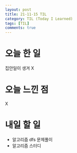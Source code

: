 ```yaml
---
layout: post
title: 21-11-15 TIL
category: TIL (Today I Learned)
tags: [TIL]
comments: true
---
```


# 오늘 한 일
집안일이 생겨 X

# 오늘 느낀 점 
X

# 내일 할 일 
- 알고리즘 dfs 문제풀이
- 알고리즘 스터디